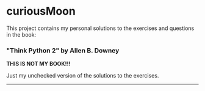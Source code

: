 # curiousMoon

This project contains my personal solutions to the exercises and questions in the book: 

### "Think Python 2" by Allen B. Downey


**THIS IS NOT MY BOOK!!!** 

Just my unchecked version of the solutions to the exercises.

-----------------------------------------------------

